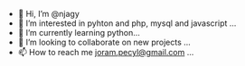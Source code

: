 - 👋 Hi, I’m @njagy
- 👀 I’m interested in pyhton and php, mysql and javascript ...
- 🌱 I’m currently learning python...
- 💞️ I’m looking to collaborate on new projects ...
- 📫 How to reach me joram.pecyl@gmail.com ...

<!---
njagy/njagy is a ✨ special ✨ repository because its `README.md` (this file) appears on your GitHub profile.
You can click the Preview link to take a look at your changes.
--->
